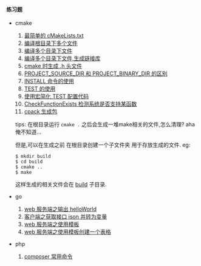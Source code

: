 #### 练习题
* cmake
    1. [最简单的 cMakeLists.txt](./cmake/section1)
    2. [编译根目录下多个文件](./cmake/section2)
    3. [编译多个目录下文件](./cmake/section3)
    4. [编译多个目录下文件,生成链接库](./cmake/section4)
    5. [cmake 时生成 .h 头文件](./cmake/section5)
    6. [PROJECT_SOURCE_DIR 和 PROJECT_BINARY_DIR 的区别](./cmake/section6)
    7. [INSTALL 命令的使用](./cmake/section7)
    8. [TEST 的使用](./cmake/section8)
    9. [使用宏简化 TEST 配置代码](./cmake/section9)
    10. [CheckFunctionExists 检测系统是否支持某函数](./cmake/section10)
    11. [cpack 生成包](./cmake/section11)

  tips: 在根目录运行 `cmake .` 之后会生成一堆make相关的文件,怎么清理? aha 俺不知道...
  
  但是,可以在生成之前 在根目录创建一个子文件夹 用于存放生成的文件.
  eg:
  ```
  $ mkdir build
  $ cd build
  $ cmake ..
  $ make
  ```
  这样生成的相关文件会在 [build](./cmake/section2/build) 子目录.

* go
    1. [web 服务端之输出 helloWorld](./go/section1)
    2. [客户端之获取接口 json 并转为变量](./go/section2)
    3. [web 服务端之使用模板](./go/section3)
    4. [web 服务端之使用模板创建一个表格](./go/section4)

* php
    1. [composer 常用命令](./php/)
